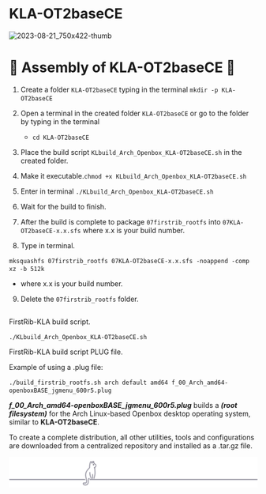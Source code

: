 # KLA-OT2baseCE

![2023-08-21_750x422-thumb](https://github.com/sofijacom/KLA-OT2baseCE/assets/107557749/45ea5dae-f396-438b-a08f-12ad56edceb2)

# 💫 Assembly of KLA-OT2baseCE 💫

1) Create a folder `KLA-OT2baseCE` typing in the terminal `mkdir -p KLA-OT2baseCE`

2) Open a terminal in the created folder `KLA-OT2baseCE` or go to the folder by typing in the terminal

   - `cd KLA-OT2baseCE`

3) Place the build script  `KLbuild_Arch_Openbox_KLA-OT2baseCE.sh` in the created folder.
   
4) Make it executable.`chmod +x KLbuild_Arch_Openbox_KLA-OT2baseCE.sh`

5) Enter in terminal `./KLbuild_Arch_Openbox_KLA-OT2baseCE.sh`

6) Wait for the build to finish.

7) After the build is complete to package `07firstrib_rootfs` into `07KLA-OT2baseCE-x.x.sfs` where x.x is your build number.

8) Type in terminal.

```
mksquashfs 07firstrib_rootfs 07KLA-OT2baseCE-x.x.sfs -noappend -comp xz -b 512k
```
  - where x.x is your build number.

9) Delete the `07firstrib_rootfs` folder.

##

FirstRib-KLA build script. 

```
./KLbuild_Arch_Openbox_KLA-OT2baseCE.sh
```
FirstRib-KLA build script PLUG file.

Example of using a .plug file:

```
./build_firstrib_rootfs.sh arch default amd64 f_00_Arch_amd64-openboxBASE_jgmenu_600r5.plug
```

***f_00_Arch_amd64-openboxBASE_jgmenu_600r5.plug***  builds a  ***(root filesystem)***  for the Arch Linux-based Openbox desktop operating system, similar to **KLA-OT2baseCE**.

To create a complete distribution, all other utilities, tools and configurations are downloaded from a centralized repository and installed as a .tar.gz file.

<p align="center">	
  <img src="https://github.com/sofijacom/sofijacom/blob/main/gray0_ctp_on_line.svg?sanitize=true" />
</p>
